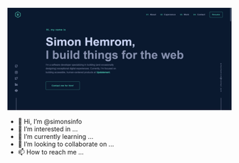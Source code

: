 ![demo](https://raw.githubusercontent.com/simons-devtools/simonhemrom/main/public/icons/demo.png)

- 👋 Hi, I’m @simonsinfo
- 👀 I’m interested in ...
- 🌱 I’m currently learning ...
- 💞️ I’m looking to collaborate on ...
- 📫 How to reach me ...

<!---
simonsinfo/simonsinfo is a ✨ special ✨ repository because its `README.md` (this file) appears on your GitHub profile.
You can click the Preview link to take a look at your changes.
--->
